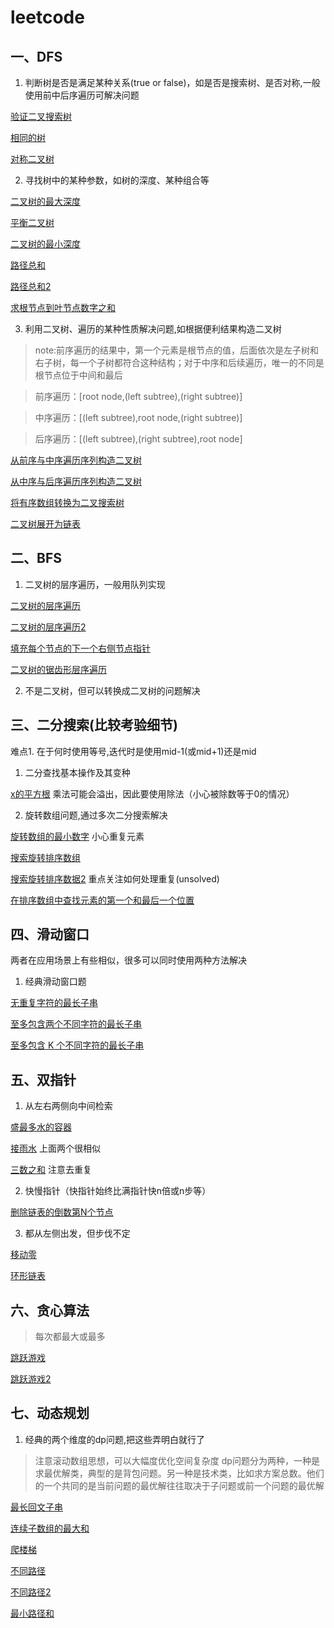 # leetcode

## 一、DFS
1. 判断树是否是满足某种关系(true or false)，如是否是搜索树、是否对称,一般使用前中后序遍历可解决问题


[验证二叉搜索树](https://leetcode-cn.com/problems/validate-binary-search-tree/)

[相同的树](https://leetcode-cn.com/problems/same-tree/)

[对称二叉树](https://leetcode-cn.com/problems/symmetric-tree/)

2. 寻找树中的某种参数，如树的深度、某种组合等

[二叉树的最大深度](https://leetcode-cn.com/problems/maximum-depth-of-binary-tree/)

[平衡二叉树](https://leetcode-cn.com/problems/balanced-binary-tree/)

[二叉树的最小深度](https://leetcode-cn.com/problems/minimum-depth-of-binary-tree/)

[路径总和](https://leetcode-cn.com/problems/path-sum/)

[路径总和2](https://leetcode-cn.com/problems/path-sum-ii/)

[求根节点到叶节点数字之和](https://leetcode-cn.com/problems/sum-root-to-leaf-numbers/)

3. 利用二叉树、遍历的某种性质解决问题,如根据便利结果构造二叉树

> note:前序遍历的结果中，第一个元素是根节点的值，后面依次是左子树和右子树，每一个子树都符合这种结构；对于中序和后续遍历，唯一的不同是根节点位于中间和最后

> 前序遍历：[root node,(left subtree),(right subtree)]

> 中序遍历：[(left subtree),root node,(right subtree)]

> 后序遍历：[(left subtree),(right subtree),root node]

[从前序与中序遍历序列构造二叉树](https://leetcode-cn.com/problems/construct-binary-tree-from-preorder-and-inorder-traversal/)

[从中序与后序遍历序列构造二叉树](https://leetcode-cn.com/problems/construct-binary-tree-from-inorder-and-postorder-traversal/)

[将有序数组转换为二叉搜索树](https://leetcode-cn.com/problems/convert-sorted-array-to-binary-search-tree/)

[二叉树展开为链表](https://leetcode-cn.com/problems/flatten-binary-tree-to-linked-list/)

## 二、BFS

1. 二叉树的层序遍历，一般用队列实现

[二叉树的层序遍历](https://leetcode-cn.com/problems/binary-tree-level-order-traversal/)

[二叉树的层序遍历2](https://leetcode-cn.com/problems/binary-tree-level-order-traversal-ii/)

[填充每个节点的下一个右侧节点指针](https://leetcode-cn.com/problems/populating-next-right-pointers-in-each-node/)

[二叉树的锯齿形层序遍历](https://leetcode-cn.com/problems/binary-tree-zigzag-level-order-traversal/)

2. 不是二叉树，但可以转换成二叉树的问题解决


## 三、二分搜索(比较考验细节)

难点1. 在于何时使用等号,迭代时是使用mid-1(或mid+1)还是mid

1. 二分查找基本操作及其变种

[x的平方根](https://leetcode-cn.com/problems/sqrtx/) 乘法可能会溢出，因此要使用除法（小心被除数等于0的情况）

2. 旋转数组问题,通过多次二分搜索解决

[旋转数组的最小数字](https://leetcode-cn.com/problems/xuan-zhuan-shu-zu-de-zui-xiao-shu-zi-lcof/) 小心重复元素

[搜索旋转排序数组](https://leetcode-cn.com/problems/search-in-rotated-sorted-array/)

[搜索旋转排序数据2](https://leetcode-cn.com/problems/search-in-rotated-sorted-array-ii/) 重点关注如何处理重复(unsolved)

[在排序数组中查找元素的第一个和最后一个位置](https://leetcode-cn.com/problems/find-first-and-last-position-of-element-in-sorted-array/)

## 四、滑动窗口
两者在应用场景上有些相似，很多可以同时使用两种方法解决

1. 经典滑动窗口题 

[无重复字符的最长子串](https://leetcode-cn.com/problems/longest-substring-without-repeating-characters/)

[至多包含两个不同字符的最长子串](https://leetcode-cn.com/problems/longest-substring-with-at-most-two-distinct-characters/)

[至多包含 K 个不同字符的最长子串](https://leetcode-cn.com/problems/longest-substring-with-at-most-k-distinct-characters/)

## 五、双指针

1. 从左右两侧向中间检索

[盛最多水的容器](https://leetcode-cn.com/problems/container-with-most-water/)

[接雨水](https://leetcode-cn.com/problems/trapping-rain-water/) 	上面两个很相似

[三数之和](https://leetcode-cn.com/problems/3sum/)			注意去重复

2. 快慢指针（快指针始终比满指针快n倍或n步等）

[删除链表的倒数第N个节点](https://leetcode-cn.com/problems/remove-nth-node-from-end-of-list/)

3. 都从左侧出发，但步伐不定

[移动零](https://leetcode-cn.com/problems/move-zeroes/)

[环形链表](https://leetcode-cn.com/problems/linked-list-cycle/)

## 六、贪心算法 

> 每次都最大或最多

[跳跃游戏](https://leetcode-cn.com/problems/jump-game/)

[跳跃游戏2](https://leetcode-cn.com/problems/jump-game-ii/)


## 七、动态规划

1. 经典的两个维度的dp问题,把这些弄明白就行了
> 注意滚动数组思想，可以大幅度优化空间复杂度
> dp问题分为两种，一种是求最优解类，典型的是背包问题。另一种是技术类，比如求方案总数。他们的一个共同的是当前问题的最优解往往取决于子问题或前一个问题的最优解

[最长回文子串](https://leetcode-cn.com/problems/longest-palindromic-substring/) 

[连续子数组的最大和](https://leetcode-cn.com/problems/lian-xu-zi-shu-zu-de-zui-da-he-lcof/)

[爬楼梯](https://leetcode-cn.com/problems/climbing-stairs/)	

[不同路径](https://leetcode-cn.com/problems/unique-paths/)

[不同路径2](https://leetcode-cn.com/problems/unique-paths-ii/)

[最小路径和](https://leetcode-cn.com/problems/minimum-path-sum/)

